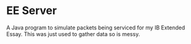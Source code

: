 # EE Server
A Java program to simulate packets being serviced for my IB Extended Essay.
This was just used to gather data so is messy.
